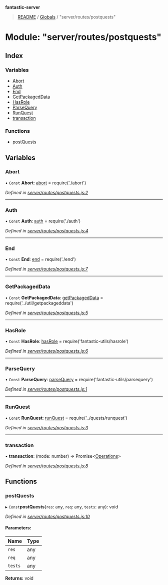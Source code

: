 **fantastic-server**

> [README](../README.md) / [Globals](../globals.md) / "server/routes/postquests"

# Module: "server/routes/postquests"

## Index

### Variables

* [Abort](_server_routes_postquests_.md#abort)
* [Auth](_server_routes_postquests_.md#auth)
* [End](_server_routes_postquests_.md#end)
* [GetPackagedData](_server_routes_postquests_.md#getpackageddata)
* [HasRole](_server_routes_postquests_.md#hasrole)
* [ParseQuery](_server_routes_postquests_.md#parsequery)
* [RunQuest](_server_routes_postquests_.md#runquest)
* [transaction](_server_routes_postquests_.md#transaction)

### Functions

* [postQuests](_server_routes_postquests_.md#postquests)

## Variables

### Abort

• `Const` **Abort**: [abort](_server_routes_abort_.md#abort) = require('./abort')

*Defined in [server/routes/postquests.js:2](https://github.com/besimorhino/project-fantastic/blob/af5d0de/server/routes/postquests.js#L2)*

___

### Auth

• `Const` **Auth**: [auth](_server_routes_auth_index_.md#auth) = require('./auth')

*Defined in [server/routes/postquests.js:4](https://github.com/besimorhino/project-fantastic/blob/af5d0de/server/routes/postquests.js#L4)*

___

### End

• `Const` **End**: [end](_server_routes_end_.md#end) = require('./end')

*Defined in [server/routes/postquests.js:7](https://github.com/besimorhino/project-fantastic/blob/af5d0de/server/routes/postquests.js#L7)*

___

### GetPackagedData

• `Const` **GetPackagedData**: [getPackagedData](_server_util_getpackageddata_.md#getpackageddata) = require('../util/getpackageddata')

*Defined in [server/routes/postquests.js:5](https://github.com/besimorhino/project-fantastic/blob/af5d0de/server/routes/postquests.js#L5)*

___

### HasRole

• `Const` **HasRole**: [hasRole](_packages_fantastic_utils_hasrole_.md#hasrole) = require('fantastic-utils/hasrole')

*Defined in [server/routes/postquests.js:6](https://github.com/besimorhino/project-fantastic/blob/af5d0de/server/routes/postquests.js#L6)*

___

### ParseQuery

• `Const` **ParseQuery**: [parseQuery](_packages_fantastic_utils_parsequery_.md#parsequery) = require('fantastic-utils/parsequery')

*Defined in [server/routes/postquests.js:1](https://github.com/besimorhino/project-fantastic/blob/af5d0de/server/routes/postquests.js#L1)*

___

### RunQuest

• `Const` **RunQuest**: [runQuest](_server_quests_runquest_.md#runquest) = require('../quests/runquest')

*Defined in [server/routes/postquests.js:3](https://github.com/besimorhino/project-fantastic/blob/af5d0de/server/routes/postquests.js#L3)*

___

### transaction

•  **transaction**: (mode: number) => Promise\<[Operations](_packages_fantastic_utils_db_types_d_.md#operations)>

*Defined in [server/routes/postquests.js:8](https://github.com/besimorhino/project-fantastic/blob/af5d0de/server/routes/postquests.js#L8)*

## Functions

### postQuests

▸ `Const`**postQuests**(`res`: any, `req`: any, `tests`: any): void

*Defined in [server/routes/postquests.js:10](https://github.com/besimorhino/project-fantastic/blob/af5d0de/server/routes/postquests.js#L10)*

#### Parameters:

Name | Type |
------ | ------ |
`res` | any |
`req` | any |
`tests` | any |

**Returns:** void
